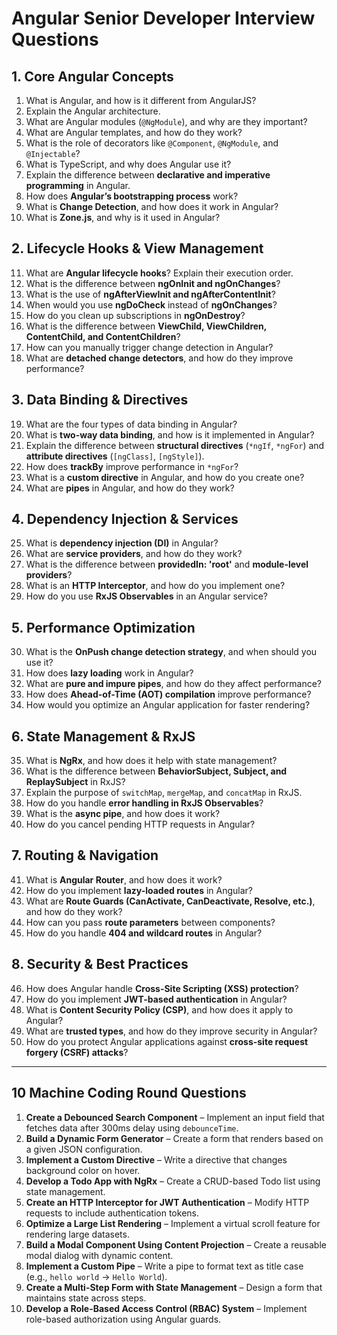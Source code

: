 # Angular Senior Developer Interview Questions

## 1. Core Angular Concepts
1. What is Angular, and how is it different from AngularJS?
2. Explain the Angular architecture.
3. What are Angular modules (`@NgModule`), and why are they important?
4. What are Angular templates, and how do they work?
5. What is the role of decorators like `@Component`, `@NgModule`, and `@Injectable`?
6. What is TypeScript, and why does Angular use it?
7. Explain the difference between **declarative and imperative programming** in Angular.
8. How does **Angular’s bootstrapping process** work?
9. What is **Change Detection**, and how does it work in Angular?
10. What is **Zone.js**, and why is it used in Angular?

## 2. Lifecycle Hooks & View Management
11. What are **Angular lifecycle hooks**? Explain their execution order.
12. What is the difference between **ngOnInit and ngOnChanges**?
13. What is the use of **ngAfterViewInit and ngAfterContentInit**?
14. When would you use **ngDoCheck** instead of **ngOnChanges**?
15. How do you clean up subscriptions in **ngOnDestroy**?
16. What is the difference between **ViewChild, ViewChildren, ContentChild, and ContentChildren**?
17. How can you manually trigger change detection in Angular?
18. What are **detached change detectors**, and how do they improve performance?

## 3. Data Binding & Directives
19. What are the four types of data binding in Angular?
20. What is **two-way data binding**, and how is it implemented in Angular?
21. Explain the difference between **structural directives** (`*ngIf`, `*ngFor`) and **attribute directives** (`[ngClass]`, `[ngStyle]`).
22. How does **trackBy** improve performance in `*ngFor`?
23. What is a **custom directive** in Angular, and how do you create one?
24. What are **pipes** in Angular, and how do they work?

## 4. Dependency Injection & Services
25. What is **dependency injection (DI)** in Angular?
26. What are **service providers**, and how do they work?
27. What is the difference between **providedIn: 'root'** and **module-level providers**?
28. What is an **HTTP Interceptor**, and how do you implement one?
29. How do you use **RxJS Observables** in an Angular service?

## 5. Performance Optimization
30. What is the **OnPush change detection strategy**, and when should you use it?
31. How does **lazy loading** work in Angular?
32. What are **pure and impure pipes**, and how do they affect performance?
33. How does **Ahead-of-Time (AOT) compilation** improve performance?
34. How would you optimize an Angular application for faster rendering?

## 6. State Management & RxJS
35. What is **NgRx**, and how does it help with state management?
36. What is the difference between **BehaviorSubject, Subject, and ReplaySubject** in RxJS?
37. Explain the purpose of `switchMap`, `mergeMap`, and `concatMap` in RxJS.
38. How do you handle **error handling in RxJS Observables**?
39. What is the **async pipe**, and how does it work?
40. How do you cancel pending HTTP requests in Angular?

## 7. Routing & Navigation
41. What is **Angular Router**, and how does it work?
42. How do you implement **lazy-loaded routes** in Angular?
43. What are **Route Guards (CanActivate, CanDeactivate, Resolve, etc.)**, and how do they work?
44. How can you pass **route parameters** between components?
45. How do you handle **404 and wildcard routes** in Angular?

## 8. Security & Best Practices
46. How does Angular handle **Cross-Site Scripting (XSS) protection**?
47. How do you implement **JWT-based authentication** in Angular?
48. What is **Content Security Policy (CSP)**, and how does it apply to Angular?
49. What are **trusted types**, and how do they improve security in Angular?
50. How do you protect Angular applications against **cross-site request forgery (CSRF) attacks**?

---

## 10 Machine Coding Round Questions
1. **Create a Debounced Search Component** – Implement an input field that fetches data after 300ms delay using `debounceTime`.
2. **Build a Dynamic Form Generator** – Create a form that renders based on a given JSON configuration.
3. **Implement a Custom Directive** – Write a directive that changes background color on hover.
4. **Develop a Todo App with NgRx** – Create a CRUD-based Todo list using state management.
5. **Create an HTTP Interceptor for JWT Authentication** – Modify HTTP requests to include authentication tokens.
6. **Optimize a Large List Rendering** – Implement a virtual scroll feature for rendering large datasets.
7. **Build a Modal Component Using Content Projection** – Create a reusable modal dialog with dynamic content.
8. **Implement a Custom Pipe** – Write a pipe to format text as title case (e.g., `hello world` → `Hello World`).
9. **Create a Multi-Step Form with State Management** – Design a form that maintains state across steps.
10. **Develop a Role-Based Access Control (RBAC) System** – Implement role-based authorization using Angular guards.
